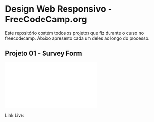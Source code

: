 # Design Web Responsivo - FreeCodeCamp.org
Este repositório contém todos os projetos que fiz durante o curso no freecodecamp. Abaixo apresento cada um deles ao longo do processo.

## Projeto 01 - Survey Form
![Imagem do proejto "Survey Form"](survey-form/styles.css)

Link Live: 

